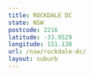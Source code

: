 ```yaml
---
title: ROCKDALE DC
state: NSW
postcode: 2216
latitude: -33.9529
longitude: 151.138
url: /nsw/rockdale-dc/
layout: suburb
---
```

